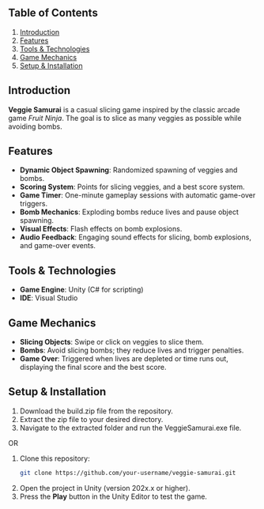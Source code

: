 ## **Table of Contents**
1. [Introduction](#introduction)  
2. [Features](#features)  
3. [Tools & Technologies](#tools--technologies)  
4. [Game Mechanics](#game-mechanics)  
5. [Setup & Installation](#setup--installation)  

## **Introduction**  
**Veggie Samurai** is a casual slicing game inspired by the classic arcade game *Fruit Ninja*. The goal is to slice as many veggies as possible while avoiding bombs.

## **Features**  
- **Dynamic Object Spawning**: Randomized spawning of veggies and bombs.  
- **Scoring System**: Points for slicing veggies, and a best score system. 
- **Game Timer**: One-minute gameplay sessions with automatic game-over triggers.  
- **Bomb Mechanics**: Exploding bombs reduce lives and pause object spawning.  
- **Visual Effects**: Flash effects on bomb explosions.  
- **Audio Feedback**: Engaging sound effects for slicing, bomb explosions, and game-over events.  

## **Tools & Technologies**  
- **Game Engine**: Unity (C# for scripting)  
- **IDE**: Visual Studio 

## **Game Mechanics**  
- **Slicing Objects**: Swipe or click on veggies to slice them.  
- **Bombs**: Avoid slicing bombs; they reduce lives and trigger penalties.   
- **Game Over**: Triggered when lives are depleted or time runs out, displaying the final score and the best score.

## **Setup & Installation**
1. Download the build.zip file from the repository.
2. Extract the zip file to your desired directory.
3. Navigate to the extracted folder and run the VeggieSamurai.exe file.
   
  OR

1. Clone this repository:  
   ```bash
   git clone https://github.com/your-username/veggie-samurai.git
   ```
2. Open the project in Unity (version 202x.x or higher).  
3. Press the **Play** button in the Unity Editor to test the game.  




